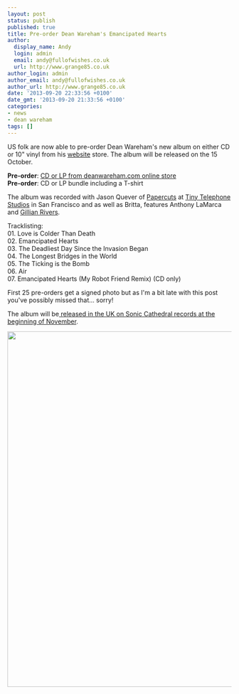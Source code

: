 ```yaml
---
layout: post
status: publish
published: true
title: Pre-order Dean Wareham's Emancipated Hearts
author:
  display_name: Andy
  login: admin
  email: andy@fullofwishes.co.uk
  url: http://www.grange85.co.uk
author_login: admin
author_email: andy@fullofwishes.co.uk
author_url: http://www.grange85.co.uk
date: '2013-09-20 22:33:56 +0100'
date_gmt: '2013-09-20 21:33:56 +0100'
categories:
- news
- dean wareham
tags: []
---
```

<p>US folk are now able to pre-order Dean Wareham's new album on either CD or 10" vinyl from his <a href="http://deanwareham.com/">website</a> store. The album will be released on the 15 October.</p>
<p><strong>Pre-order</strong>: <a href="http://elevenspot.11spot.com/deanwareham/dean-wareham-emancipated-hearts-pre-order-10-15.html">CD or LP from deanwareham.com online store</a><br />
<strong>Pre-order</strong>: <span class="removed_link" title="http://elevenspot.11spot.com/deanwareham/dean-wareham-emancipated-hearts-bundle-pre-order-10-15.html">CD or LP bundle including a T-shirt</span></p>
<p>The album was recorded with Jason Quever of <a href="http://www.subpop.com/artists/papercuts">Papercuts</a> at <a href="http://www.tinytelephone.com/">Tiny Telephone Studios</a> in San Francisco and as well as Britta, features Anthony LaMarca and <a href="http://www.gillianrivers.com/">Gillian Rivers</a>.</p>
<p>Tracklisting:<br />
01. Love is Colder Than Death<br />
02. Emancipated Hearts<br />
03. The Deadliest Day Since the Invasion Began<br />
04. The Longest Bridges in the World<br />
05. The Ticking is the Bomb<br />
06. Air<br />
07. Emancipated Hearts (My Robot Friend Remix) (CD only)</p>
<p>First 25 pre-orders get a signed photo but as I'm a bit late with this post you've possibly missed that... sorry!</p>
<p>The album will be<a href="http://www.soniccathedral.co.uk/"> released in the UK on Sonic Cathedral records at the beginning of November</a>.</p>
<p><img src="http://media.fullofwishes.co.uk/05-dean_wareham/sleeves/deanwareham_emancipatedhearts_cover.jpg" width="800" height="800" class="aligncenter" /></p>
